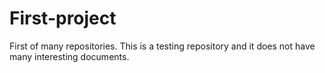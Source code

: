 # First-project
First of many repositories.
This is a testing repository and it does not have many interesting documents.
